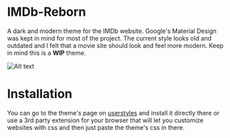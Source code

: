 # IMDb-Reborn

A dark and modern theme for the IMDb website. Google's Material Design was kept in mind for most of the project. The current style looks old and outdated and I felt that a movie site should look and feel more modern. Keep in mind this is a <b>WIP</b> theme.

![Alt text](https://i.imgur.com/7Cuev4l.jpg "IMDb Reborn")

# Installation

You can go to the theme's page on <a href="https://userstyles.org/styles/163692/imdb-reborn">userstyles</a> and install it directly there or use a 3rd party extension for your browser that will let you customize websites with css and then just paste the theme's css in there.
